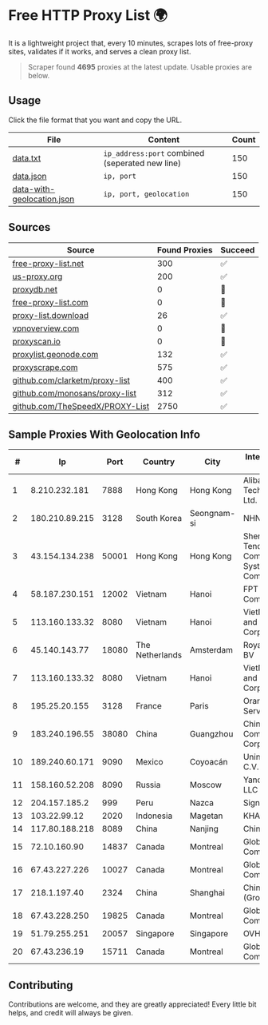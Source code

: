
# Free HTTP Proxy List 🌍

It is a lightweight project that, every 10 minutes, scrapes lots of free-proxy sites, validates if it works, and serves a clean proxy list.


> Scraper found **4695** proxies at the latest update. Usable proxies are below.

## Usage

Click the file format that you want and copy the URL.


|File|Content|Count|
|----|-------|-----|
|[data.txt](https://raw.githubusercontent.com/themiralay/Proxy-List-World/master/data.txt)|`ip_address:port` combined (seperated new line)|150|
|[data.json](https://raw.githubusercontent.com/themiralay/Proxy-List-World/master/data.json)|`ip, port`|150|
|[data-with-geolocation.json](https://raw.githubusercontent.com/themiralay/Proxy-List-World/master/data-with-geolocation.json)|`ip, port, geolocation`|150|

## Sources

|Source|Found Proxies|Succeed|
|------|-------------|-------|
|[free-proxy-list.net](https://free-proxy-list.net)|300|✅|
|[us-proxy.org](https://www.us-proxy.org)|200|✅|
|[proxydb.net](http://proxydb.net)|0|🚫|
|[free-proxy-list.com](https://free-proxy-list.com/?page=&port=&type%5B%5D=http&type%5B%5D=https&up_time=0&search=Search)|0|🚫|
|[proxy-list.download](https://www.proxy-list.download/HTTP)|26|✅|
|[vpnoverview.com](https://vpnoverview.com/privacy/anonymous-browsing/free-proxy-servers)|0|🚫|
|[proxyscan.io](https://www.proxyscan.io)|0|🚫|
|[proxylist.geonode.com](https://proxylist.geonode.com/api/proxy-list?limit=300&page=1&sort_by=lastChecked&sort_type=desc&protocols=http,https)|132|✅|
|[proxyscrape.com](https://api.proxyscrape.com/v2/?request=displayproxies&protocol=http&timeout=10000&country=all&ssl=all&anonymity=all)|575|✅|
|[github.com/clarketm/proxy-list](https://raw.githubusercontent.com/clarketm/proxy-list/master/proxy-list-raw.txt)|400|✅|
|[github.com/monosans/proxy-list](https://raw.githubusercontent.com/monosans/proxy-list/main/proxies/http.txt)|312|✅|
|[github.com/TheSpeedX/PROXY-List](https://raw.githubusercontent.com/TheSpeedX/PROXY-List/master/http.txt)|2750|✅|


## Sample Proxies With Geolocation Info

|#|Ip|Port|Country|City|Internet Service Provider|
|-|--|----|-------|----|-------------------------|
|1|8.210.232.181|7888|Hong Kong|Hong Kong|Alibaba (US) Technology Co., Ltd.|
|2|180.210.89.215|3128|South Korea|Seongnam-si|NHNCLOUD|
|3|43.154.134.238|50001|Hong Kong|Hong Kong|Shenzhen Tencent Computer Systems Company Limited|
|4|58.187.230.151|12002|Vietnam|Hanoi|FPT Telecom Company|
|5|113.160.133.32|8080|Vietnam|Hanoi|VietNam Post and Telecom Corporation|
|6|45.140.143.77|18080|The Netherlands|Amsterdam|RoyaleHosting BV|
|7|113.160.133.32|8080|Vietnam|Hanoi|VietNam Post and Telecom Corporation|
|8|195.25.20.155|3128|France|Paris|Orange Business Services|
|9|183.240.196.55|38080|China|Guangzhou|China Mobile Communications Corporation|
|10|189.240.60.171|9090|Mexico|Coyoacán|Uninet S.A. de C.V.|
|11|158.160.52.208|8090|Russia|Moscow|Yandex.Cloud LLC|
|12|204.157.185.2|999|Peru|Nazca|Signal Peru S.A.C|
|13|103.22.99.12|2020|Indonesia|Magetan|KHALISTAGROUP|
|14|117.80.188.218|8089|China|Nanjing|China Telecom|
|15|72.10.160.90|14837|Canada|Montreal|GloboTech Communications|
|16|67.43.227.226|10027|Canada|Montreal|GloboTech Communications|
|17|218.1.197.40|2324|China|Shanghai|China Telecom (Group)|
|18|67.43.228.250|19825|Canada|Montreal|GloboTech Communications|
|19|51.79.255.251|20057|Singapore|Singapore|OVH SAS|
|20|67.43.236.19|15711|Canada|Montreal|GloboTech Communications|



## Contributing

Contributions are welcome, and they are greatly appreciated! Every
little bit helps, and credit will always be given.

